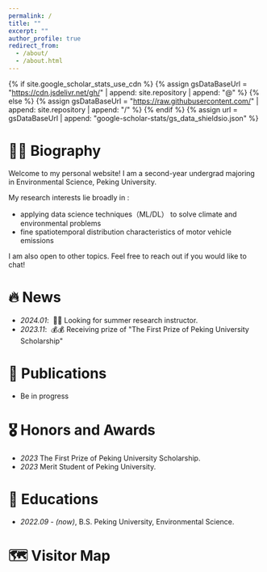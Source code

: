 ```yaml
---
permalink: /
title: ""
excerpt: ""
author_profile: true
redirect_from: 
  - /about/
  - /about.html
---
```


{% if site.google_scholar_stats_use_cdn %}
{% assign gsDataBaseUrl = "https://cdn.jsdelivr.net/gh/" | append: site.repository | append: "@" %}
{% else %}
{% assign gsDataBaseUrl = "https://raw.githubusercontent.com/" | append: site.repository | append: "/" %}
{% endif %}
{% assign url = gsDataBaseUrl | append: "google-scholar-stats/gs_data_shieldsio.json" %}

<span class='anchor' id='-about me'></span>

# 🧍‍♂️ Biography
Welcome to my personal website! I am a second-year undergrad majoring in Environmental Science, Peking University.

My research interests lie broadly in :
- applying data science techniques（ML/DL） to solve climate and environmental problems
- fine spatiotemporal distribution characteristics of motor vehicle emissions

I am also open to other topics. Feel free to reach out if you would like to chat!

<span class='anchor' id='-news'></span>

# 🔥 News
- *2024.01*: &nbsp;🎉🎉 Looking for summer research instructor. 
- *2023.11*: &nbsp;💰💰 Receiving prize of "The First Prize of Peking University Scholarship"

<span class='anchor' id='-publications'></span>

# 📝 Publications 
- Be in progress

<span class='anchor' id='-honors-and-awards'></span>

# 🎖 Honors and Awards
- *2023* The First Prize of Peking University Scholarship. 
- *2023* Merit Student of Peking University. 

<span class='anchor' id='-educations'></span>

# 📖 Educations
- *2022.09 - (now)*, B.S. Peking University, Environmental Science.

# 🗺️ Visitor Map
<script type="text/javascript" src="//rf.revolvermaps.com/0/0/6.js?i=5pahf7fkdk0&amp;m=7&amp;c=e63100&amp;cr1=ffffff&amp;f=arial&amp;l=0&amp;bv=90&amp;lx=-420&amp;ly=420&amp;hi=20&amp;he=7&amp;hc=a8ddff&amp;rs=80" async="async"></script>
